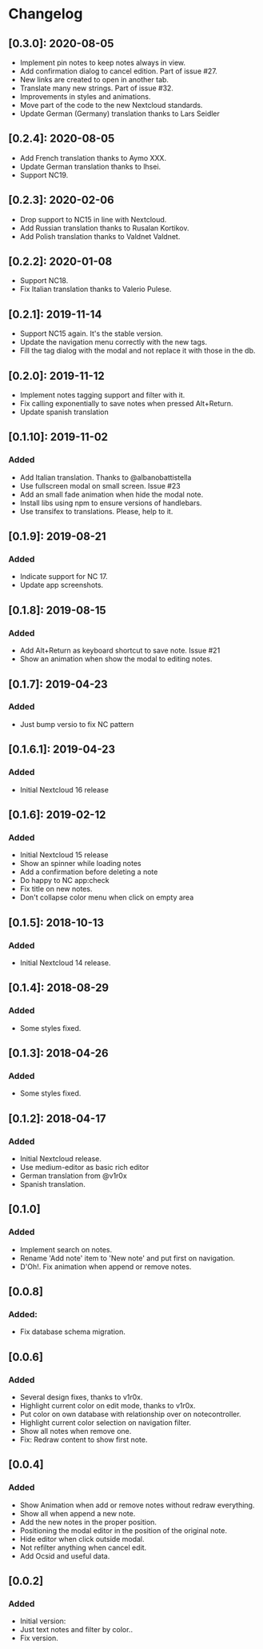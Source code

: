 # Changelog

## [0.3.0]: 2020-08-05
- Implement pin notes to keep notes always in view.
- Add confirmation dialog to cancel edition. Part of issue #27.
- New links are created to open in another tab.
- Translate many new strings. Part of issue #32.
- Improvements in styles and animations.
- Move part of the code to the new Nextcloud standards.
- Update German (Germany) translation thanks to Lars Seidler

## [0.2.4]: 2020-08-05
- Add French translation thanks to Aymo XXX.
- Update German translation thanks to lhsei.
- Support NC19.

## [0.2.3]: 2020-02-06
- Drop support to NC15 in line with Nextcloud.
- Add Russian translation thanks to Rusalan Kortikov.
- Add Polish translation thanks to Valdnet Valdnet.

## [0.2.2]: 2020-01-08
- Support NC18.
- Fix Italian translation thanks to Valerio Pulese.

## [0.2.1]: 2019-11-14
- Support NC15 again. It's the stable version.
- Update the navigation menu correctly with the new tags.
- Fill the tag dialog with the modal and not replace it with those in the db.

## [0.2.0]: 2019-11-12
- Implement notes tagging support and filter with it.
- Fix calling exponentially to save notes when pressed Alt+Return.
- Update spanish translation

## [0.1.10]: 2019-11-02
### Added
- Add Italian translation. Thanks to @albanobattistella
- Use fullscreen modal on small screen. Issue #23
- Add an small fade animation when hide the modal note.
- Install libs using npm to ensure versions of handlebars.
- Use transifex to translations. Please, help to it.

## [0.1.9]: 2019-08-21
### Added
- Indicate support for NC 17.
- Update app screenshots.

## [0.1.8]: 2019-08-15
### Added
- Add Alt+Return as keyboard shortcut to save note. Issue #21
- Show an animation when show the modal to editing notes.

## [0.1.7]: 2019-04-23
### Added
- Just bump versio to fix NC pattern

## [0.1.6.1]: 2019-04-23
### Added
- Initial Nextcloud 16 release

## [0.1.6]: 2019-02-12
### Added
- Initial Nextcloud 15 release
- Show an spinner while loading notes
- Add a confirmation before deleting a note
- Do happy to NC app:check
- Fix title on new notes.
- Don't collapse color menu when click on empty area

## [0.1.5]: 2018-10-13
### Added
- Initial Nextcloud 14 release.

## [0.1.4]: 2018-08-29
### Added
- Some styles fixed.

## [0.1.3]: 2018-04-26
### Added
- Some styles fixed.

## [0.1.2]: 2018-04-17
### Added
- Initial Nextcloud release.
- Use medium-editor as basic rich editor
- German translation from @v1r0x
- Spanish translation.

## [0.1.0]
### Added
- Implement search on notes.
- Rename 'Add note' item to 'New note' and put first on navigation.
- D'Oh!. Fix animation when append or remove notes.

## [0.0.8]
### Added:
- Fix database schema migration.

## [0.0.6]
### Added
- Several design fixes, thanks to v1r0x.
- Highlight current color on edit mode, thanks to v1r0x.
- Put color on own database with relationship over on notecontroller.
- Highlight current color selection on navigation filter.
- Show all notes when remove one.
- Fix: Redraw content to show first note.

## [0.0.4]
### Added
- Show Animation when add or remove notes without redraw everything.
- Show all when append a new note.
- Add the new notes in the proper position.
- Positioning the modal editor in the position of the original note.
- Hide editor when click outside modal.
- Not refilter anything when cancel edit.
- Add Ocsid and useful data.

## [0.0.2]
### Added
- Initial version:
- Just text notes and filter by color..
- Fix version.
